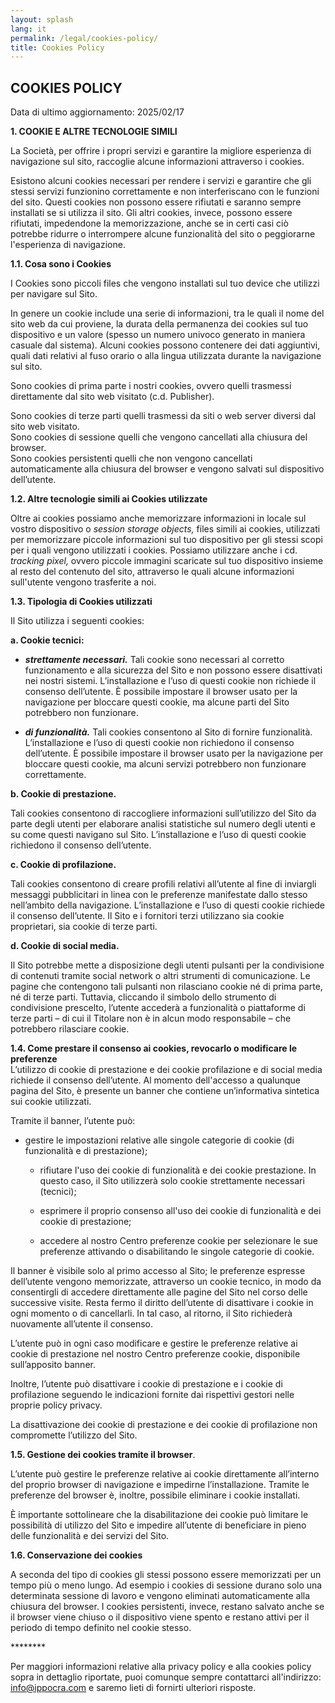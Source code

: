 ```yaml
---
layout: splash
lang: it
permalink: /legal/cookies-policy/
title: Cookies Policy
---
```


## COOKIES POLICY

Data di ultimo aggiornamento: 2025/02/17

**1\. COOKIE E ALTRE TECNOLOGIE SIMILI**

La Società, per offrire i propri servizi e garantire la migliore esperienza di navigazione sul sito, raccoglie alcune informazioni attraverso i cookies. 

Esistono alcuni cookies necessari per rendere i servizi e garantire che gli stessi servizi funzionino correttamente e non interferiscano con le funzioni del sito. Questi cookies non possono essere rifiutati e saranno sempre installati se si utilizza il sito. Gli altri cookies, invece, possono essere rifiutati, impedendone la memorizzazione, anche se in certi casi ciò potrebbe ridurre o interrompere alcune funzionalità del sito o peggiorarne l'esperienza di navigazione.

**1.1. Cosa sono i Cookies**

I Cookies sono piccoli files che vengono installati sul tuo device che utilizzi per navigare sul Sito.

In genere un cookie include una serie di informazioni, tra le quali il nome del sito web da cui proviene, la durata della permanenza dei cookies sul tuo dispositivo e un valore (spesso un numero univoco generato in maniera casuale dal sistema). Alcuni cookies possono contenere dei dati aggiuntivi, quali dati relativi al fuso orario o alla lingua utilizzata durante la navigazione sul sito.

Sono cookies di prima parte i nostri cookies, ovvero  quelli trasmessi direttamente dal sito web visitato (c.d. Publisher).

Sono cookies di terze parti quelli trasmessi da siti o web server diversi dal sito web visitato.  
Sono cookies di sessione quelli che vengono cancellati alla chiusura del browser.  
Sono cookies persistenti quelli che non vengono cancellati automaticamente alla chiusura del browser e vengono salvati sul dispositivo dell’utente.

**1.2. Altre tecnologie simili ai Cookies utilizzate**

Oltre ai cookies possiamo anche memorizzare informazioni in locale sul vostro dispositivo o *session storage objects,* files simili ai cookies, utilizzati per memorizzare piccole informazioni sul tuo dispositivo per gli stessi scopi per i quali vengono utilizzati i cookies. Possiamo utilizzare anche i cd. *tracking pixel,* ovvero piccole immagini scaricate sul tuo dispositivo insieme al resto del contenuto del sito, attraverso le quali alcune informazioni sull'utente vengono trasferite a noi.

**1.3. Tipologia di Cookies utilizzati**

Il Sito utilizza i seguenti cookies:

**a. Cookie tecnici:**

* ***strettamente necessari.*** Tali cookie sono necessari al corretto funzionamento e alla sicurezza del Sito e non possono essere disattivati nei nostri sistemi. L’installazione e l’uso di questi cookie non richiede il consenso dell’utente. È possibile impostare il browser usato per la navigazione per bloccare questi cookie, ma alcune parti del Sito potrebbero non funzionare.

* ***di funzionalità.*** Tali cookies consentono al Sito di fornire funzionalità. L’installazione e l’uso di questi cookie non richiedono il consenso dell’utente. È possibile impostare il browser usato per la navigazione per bloccare questi cookie, ma alcuni servizi potrebbero non funzionare correttamente. 

**b. Cookie di prestazione.** 

Tali cookies consentono di raccogliere informazioni sull’utilizzo del Sito da parte degli utenti per elaborare analisi statistiche sul numero degli utenti e su come questi navigano sul Sito. L’installazione e l’uso di questi cookie richiedono il consenso dell’utente. 

**c. Cookie di profilazione.** 

Tali cookies consentono di creare profili relativi all’utente al fine di inviargli messaggi pubblicitari in linea con le preferenze manifestate dallo stesso nell’ambito della navigazione. L’installazione e l’uso di questi cookie richiede il consenso dell’utente. Il Sito e i fornitori terzi utilizzano sia cookie proprietari, sia cookie di terze parti.

**d. Cookie di social media.**

Il Sito potrebbe mette a disposizione degli utenti pulsanti per la condivisione di contenuti tramite social network o altri strumenti di comunicazione. Le pagine che contengono tali pulsanti non rilasciano cookie né di prima parte, né di terze parti. Tuttavia, cliccando il simbolo dello strumento di condivisione prescelto, l’utente accederà a funzionalità o piattaforme di terze parti – di cui il Titolare non è in alcun modo responsabile – che potrebbero rilasciare cookie.

**1.4. Come prestare il consenso ai cookies, revocarlo o modificare le preferenze**  
L’utilizzo di cookie di prestazione e dei cookie profilazione e di social media  richiede il consenso dell’utente. Al momento dell'accesso a qualunque pagina del Sito, è presente un banner che contiene un’informativa sintetica sui cookie utilizzati.

Tramite il banner, l’utente può:

* gestire le impostazioni relative alle singole categorie di cookie (di funzionalità e di prestazione);

  * rifiutare l'uso dei cookie di funzionalità e dei cookie prestazione. In questo caso, il Sito utilizzerà solo cookie strettamente necessari (tecnici);

  * esprimere il proprio consenso all'uso dei cookie di funzionalità e dei cookie di prestazione;

  * accedere al nostro Centro preferenze cookie per selezionare le sue preferenze attivando o disabilitando le singole categorie di cookie.

Il banner è visibile solo al primo accesso al Sito; le preferenze espresse dell’utente vengono memorizzate, attraverso un cookie tecnico, in modo da consentirgli di accedere direttamente alle pagine del Sito nel corso delle successive visite. Resta fermo il diritto dell’utente di disattivare i cookie in ogni momento o di cancellarli. In tal caso, al ritorno, il Sito richiederà nuovamente all’utente il consenso.

L’utente può in ogni caso modificare e gestire le preferenze relative ai cookie di prestazione nel nostro Centro preferenze cookie, disponibile sull’apposito banner.

Inoltre, l’utente può disattivare i cookie di prestazione e i cookie di profilazione seguendo le indicazioni fornite dai rispettivi gestori nelle proprie policy privacy.

La disattivazione dei cookie di prestazione e dei cookie di profilazione non compromette l’utilizzo del Sito.

**1.5. Gestione dei cookies tramite il browser**. 

L’utente può gestire le preferenze relative ai cookie direttamente all’interno del proprio browser di navigazione e impedirne l’installazione. Tramite le preferenze del browser è, inoltre, possibile eliminare i cookie installati.

È importante sottolineare che la disabilitazione dei cookie può limitare le possibilità di utilizzo del Sito e impedire all’utente di beneficiare in pieno delle funzionalità e dei servizi del Sito.

**1.6. Conservazione dei cookies**

A seconda del tipo di cookies gli stessi possono essere memorizzati per un tempo più o meno lungo. Ad esempio i cookies di sessione durano solo una determinata sessione di lavoro e vengono eliminati automaticamente alla chiusura del browser. I cookies persistenti, invece, restano salvato anche se il browser viene chiuso o il dispositivo viene spento e restano attivi per il periodo di tempo definito nel cookie stesso. 

\*\*\*\*\*\*\*\*

Per maggiori informazioni relative alla privacy policy e alla cookies policy sopra in dettaglio riportate, puoi comunque sempre contattarci all'indirizzo: info@ippocra.com e saremo lieti di fornirti ulteriori risposte.

